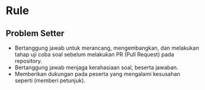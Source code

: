# Rule 

## Problem Setter 

- Bertanggung jawab untuk merancang, mengembangkan, dan melakukan tahap uji coba soal sebelum melakukan PR (Pull Request) pada repository.
- Bertanggung jawab menjaga kerahasiaan soal, beserta jawaban.
- Memberikan dukungan pada peserta yang mengalami kesusahan seperti (memberi petunjuk).
